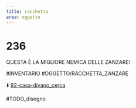 ```yaml
---
title: racchetta
area: oggetto
---
```

# 236
QUESTA È LA MIGLIORE NEMICA DELLE ZANZARE!

#INVENTARIO #OGGETTO/RACCHETTA_ZANZARE

⬇️ [92-casa-divano_cerca](92-casa-divano_cerca.md)

#TODO_disegno